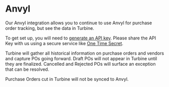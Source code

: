 # Anvyl
Our Anvyl integration allows you to continue to use Anvyl for purchase order tracking, but see the data in Turbine. 

To get set up, you will need to [generate an API key](https://support.anvyl.com/hc/en-us/articles/14627347875085-Generate-an-API-key). Please share the API Key with us using a secure service like [One Time Secret](https://onetimesecret.com). 

Turbine will gather all historical information on purchase orders and vendors and capture POs going forward. Draft POs will not appear in Turbine until they are finalized. Cancelled and Rejected POs will surface an exception that can be resolved.

Purchase Orders cut in Turbine will not be synced to Anvyl.
